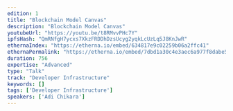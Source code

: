 ```yaml
---
edition: 1
title: "Blockchain Model Canvas"
description: "Blockchain Model Canvas"
youtubeUrl: "https://youtu.be/t8RMvvPHc7Y"
ipfsHash: "QmRNfgH7ycxs7XkzFRDDhDzsUcyg2yqkLcUzLq5J8KnJwR"
ethernaIndex: "https://etherna.io/embed/634817e9c02259b06a2ffc41"
ethernaPermalink: "https://etherna.io/embed/7dbd1a30c4e3aec6a977f8dabe50d48e287a1b5cfa2a8cea49e3f66e42ff86e8"
duration: 756
expertise: "Advanced"
type: "Talk"
track: "Developer Infrastructure"
keywords: []
tags: ['Developer Infrastructure']
speakers: ['Adi Chikara']
---
```

